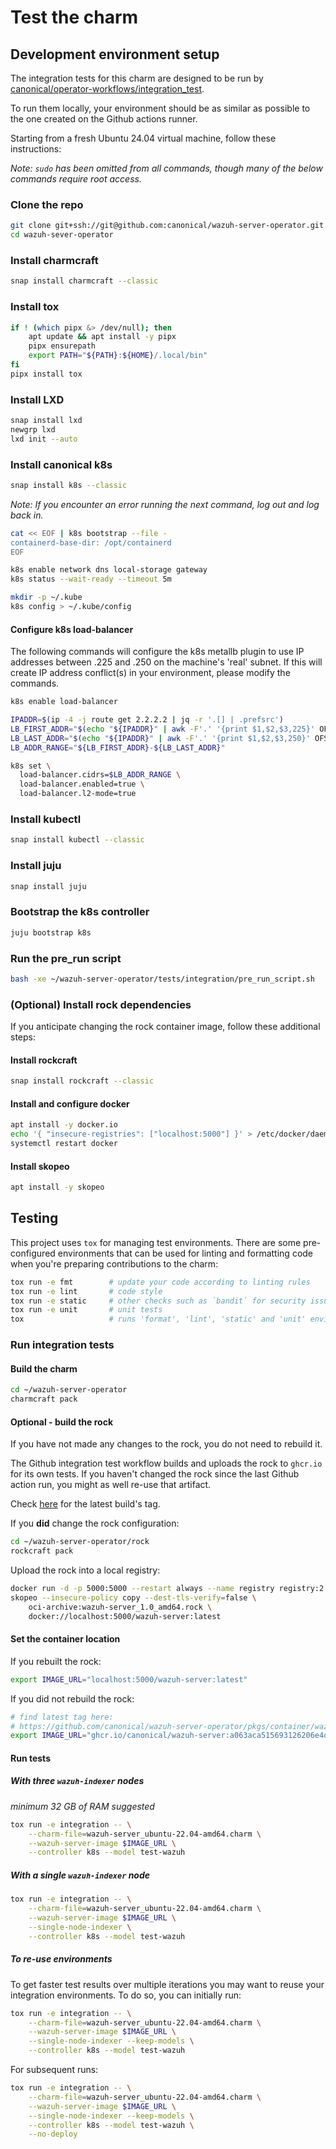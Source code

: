 # Test the charm

## Development environment setup

The integration tests for this charm are designed to be run by
[canonical/operator-workflows/integration_test](https://github.com/canonical/operator-workflows/blob/main/.github/workflows/integration_test.yaml).

To run them locally, your environment should be as similar as possible to the
one created on the Github actions runner.

Starting from a fresh Ubuntu 24.04 virtual machine, follow these instructions:

_Note: `sudo` has been omitted from all commands, though many of the below
commands require root access._

### Clone the repo

```bash
git clone git+ssh://git@github.com:canonical/wazuh-server-operator.git ~/wazuh-server-operator
cd wazuh-sever-operator
```

### Install charmcraft

```bash
snap install charmcraft --classic
```

### Install tox

```bash
if ! (which pipx &> /dev/null); then
    apt update && apt install -y pipx
    pipx ensurepath
    export PATH="${PATH}:${HOME}/.local/bin"
fi
pipx install tox
```

### Install LXD

```bash
snap install lxd
newgrp lxd
lxd init --auto
```

### Install canonical k8s

```bash
snap install k8s --classic
```

_Note: If you encounter an error running the next command, log out and log back
in._

```bash
cat << EOF | k8s bootstrap --file -
containerd-base-dir: /opt/containerd
EOF

k8s enable network dns local-storage gateway
k8s status --wait-ready --timeout 5m

mkdir -p ~/.kube
k8s config > ~/.kube/config
```

#### Configure k8s load-balancer

The following commands will configure the k8s metallb plugin to use IP addresses
between .225 and .250 on the machine's 'real' subnet. If this will create IP
address conflict(s) in your environment, please modify the commands.

```bash
k8s enable load-balancer

IPADDR=$(ip -4 -j route get 2.2.2.2 | jq -r '.[] | .prefsrc')
LB_FIRST_ADDR="$(echo "${IPADDR}" | awk -F'.' '{print $1,$2,$3,225}' OFS='.')"
LB_LAST_ADDR="$(echo "${IPADDR}" | awk -F'.' '{print $1,$2,$3,250}' OFS='.')"
LB_ADDR_RANGE="${LB_FIRST_ADDR}-${LB_LAST_ADDR}"

k8s set \
  load-balancer.cidrs=$LB_ADDR_RANGE \
  load-balancer.enabled=true \
  load-balancer.l2-mode=true
```

### Install kubectl

```bash
snap install kubectl --classic
```

### Install juju

```bash
snap install juju
```

### Bootstrap the k8s controller

```bash
juju bootstrap k8s
```

### Run the pre_run script

```bash
bash -xe ~/wazuh-server-operator/tests/integration/pre_run_script.sh
```

### (Optional) Install rock dependencies

If you anticipate changing the rock container image, follow these additional
steps:

#### Install rockcraft

```bash
snap install rockcraft --classic
```

#### Install and configure docker

```bash
apt install -y docker.io
echo '{ "insecure-registries": ["localhost:5000"] }' > /etc/docker/daemon.json
systemctl restart docker
```

#### Install skopeo

```bash
apt install -y skopeo
```

## Testing

This project uses `tox` for managing test environments. There are some
pre-configured environments that can be used for linting and formatting code
when you're preparing contributions to the charm:

```bash
tox run -e fmt        # update your code according to linting rules
tox run -e lint       # code style
tox run -e static     # other checks such as `bandit` for security issues.
tox run -e unit       # unit tests
tox                   # runs 'format', 'lint', 'static' and 'unit' environments
```

### Run integration tests

#### Build the charm

```bash
cd ~/wazuh-server-operator
charmcraft pack
```

#### Optional - build the rock

If you have not made any changes to the rock, you do not need to rebuild it.

The Github integration test workflow builds and uploads the rock to `ghcr.io`
for its own tests. If you haven't changed the rock since the last Github action
run, you might as well re-use that artifact.

Check
[here](https://github.com/canonical/wazuh-server-operator/pkgs/container/wazuh-server)
for the latest build's tag.

If you **did** change the rock configuration:

```bash
cd ~/wazuh-server-operator/rock
rockcraft pack
```

Upload the rock into a local registry:

```bash
docker run -d -p 5000:5000 --restart always --name registry registry:2
skopeo --insecure-policy copy --dest-tls-verify=false \
    oci-archive:wazuh-server_1.0_amd64.rock \
    docker://localhost:5000/wazuh-server:latest
```

#### Set the container location

If you rebuilt the rock:

```bash
export IMAGE_URL="localhost:5000/wazuh-server:latest"
```

If you did not rebuild the rock:

```bash
# find latest tag here:
# https://github.com/canonical/wazuh-server-operator/pkgs/container/wazuh-server
export IMAGE_URL="ghcr.io/canonical/wazuh-server:a063aca515693126206e4dfa6ba6eba4bac43698-_1.0_amd64"
```

#### Run tests

##### With three `wazuh-indexer` nodes

_minimum 32 GB of RAM suggested_

```bash
tox run -e integration -- \
    --charm-file=wazuh-server_ubuntu-22.04-amd64.charm \
    --wazuh-server-image $IMAGE_URL \
    --controller k8s --model test-wazuh
```

##### With a single `wazuh-indexer` node

```bash
tox run -e integration -- \
    --charm-file=wazuh-server_ubuntu-22.04-amd64.charm \
    --wazuh-server-image $IMAGE_URL \
    --single-node-indexer \
    --controller k8s --model test-wazuh
```

##### To re-use environments

To get faster test results over multiple iterations you may want to reuse your
integration environments. To do so, you can initially run:

```bash
tox run -e integration -- \
    --charm-file=wazuh-server_ubuntu-22.04-amd64.charm \
    --wazuh-server-image $IMAGE_URL \
    --single-node-indexer --keep-models \
    --controller k8s --model test-wazuh
```

For subsequent runs:

```bash
tox run -e integration -- \
    --charm-file=wazuh-server_ubuntu-22.04-amd64.charm \
    --wazuh-server-image $IMAGE_URL \
    --single-node-indexer --keep-models \
    --controller k8s --model test-wazuh \
    --no-deploy
```
